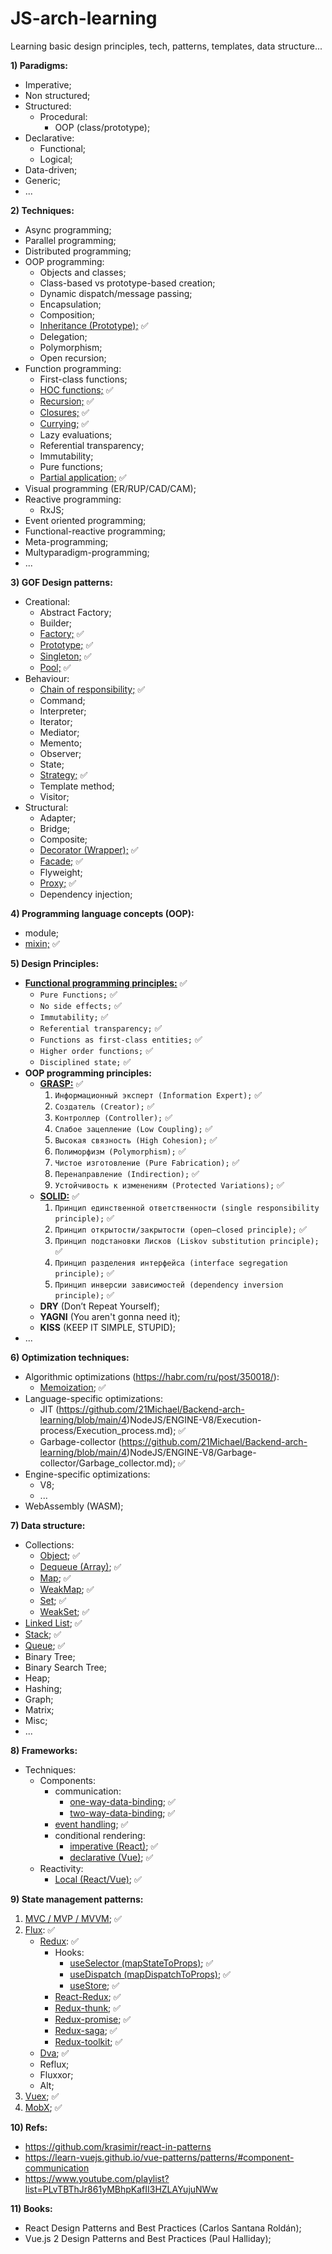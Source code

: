 # JS-arch-learning
Learning basic design principles, tech, patterns, templates, data structure...

**1) Paradigms:**
  - Imperative;
  - Non structured;
  - Structured:
    - Procedural:
      - OOP (class/prototype);
  - Declarative:
    - Functional;
    - Logical;
  - Data-driven;
  - Generic;
  - ...

**2) Techniques:**
  - Async programming;
  - Parallel programming;
  - Distributed programming;
  - OOP programming:
    - Objects and classes;
    - Class-based vs prototype-based creation;
    - Dynamic dispatch/message passing;
    - Encapsulation;
    - Composition;
    - [Inheritance (Prototype);](JavaScript/2\)Techniques/OOP/Inheritance.js) ✅
    - Delegation;
    - Polymorphism;
    - Open recursion;
  - Function programming:
    - First-class functions;
    - [HOC functions;](JavaScript/2\)Techniques/Functional/HOCFunctions.js) ✅
    - [Recursion;](JavaScript/2\)Techniques/Functional/Recursion.js) ✅
    - [Closures;](JavaScript/2\)Techniques/Functional/Closures.js) ✅
    - [Currying;](JavaScript/2\)Techniques/Functional/Currying.js) ✅
    - Lazy evaluations;
    - Referential transparency;
    - Immutability;
    - Pure functions;
    - [Partial application;](JavaScript/2\)Techniques/Functional/PartialApplication.js) ✅
  - Visual programming (ER/RUP/CAD/CAM);
  - Reactive programming:
    - RxJS;
  - Event oriented programming;
  - Functional-reactive programming;
  - Meta-programming;
  - Multyparadigm-programming;
  - ...

**3) GOF Design patterns:**
- Creational:
  - Abstract Factory;
  - Builder;
  - [Factory;](JavaScript/3\)GOF-Design-Patterns/Creational/Factory) ✅
  - [Prototype;](JavaScript/3\)GOF-Design-Patterns/Creational/prototype.js) ✅
  - [Singleton;](JavaScript/3\)GOF-Design-Patterns/Creational/Singleton) ✅
  - [Pool;](JavaScript/3\)GOF-Design-Patterns/Creational/pool.js) ✅
- Behaviour:
  - [Chain of responsibility;](JavaScript/3\)GOF-Design-Patterns/Beahaviour/chainOfResponsibility.js) ✅
  - Command;
  - Interpreter;
  - Iterator;
  - Mediator;
  - Memento;
  - Observer;
  - State;
  - [Strategy;](JavaScript/3\)GOF-Design-Patterns/Beahaviour/Strategy) ✅
  - Template method;
  - Visitor;
- Structural:
  - Adapter;
  - Bridge;
  - Composite;
  - [Decorator (Wrapper);](JavaScript/3\)GOF-Design-Patterns/Structural/Decorator-(Wrapper)) ✅
  - [Facade;](JavaScript/3\)GOF-Design-Patterns/Structural/facade.js) ✅
  - Flyweight;
  - [Proxy;](JavaScript/3\)GOF-Design-Patterns/Structural/proxy) ✅
  - Dependency injection;

**4) Programming language concepts (OOP):**
  - module;
  - [mixin;](JavaScript/4\)Programming-language-concepts-(OOP)/mixin.js) ✅

**5) Design Principles:**
  - [**Functional programming principles:**](JavaScript/5\)Design-Principles/Functional-programming-principles/Functional_programming_principles.md) ✅
    - `Pure Functions;` ✅
    - `No side effects;` ✅
    - `Immutability;` ✅
    - `Referential transparency;` ✅
    - `Functions as first-class entities;` ✅
    - `Higher order functions;` ✅
    - `Disciplined state;` ✅
  - **OOP programming principles:**
    - [**GRASP:**](JavaScript/5\)Design-Principles/OOP-programming-principles/GRASP/GRASP.md) ✅
      1. `Информационный эксперт (Information Expert);` ✅
      2. `Создатель (Creator);`  ✅
      3. `Контроллер (Controller);`  ✅
      4. `Слабое зацепление (Low Coupling);`  ✅
      5. `Высокая связность (High Cohesion);`  ✅
     	6. `Полиморфизм (Polymorphism);` ✅
      7. `Чистое изготовление (Pure Fabrication);` ✅
      8. `Перенаправление (Indirection);` ✅
      9. `Устойчивость к изменениям (Protected Variations);` ✅
    - [**SOLID:**](JavaScript/5\)Design-Principles/OOP-programming-principles/SOLID/SOLID.md) ✅
      1. `Принцип единственной ответственности (single responsibility principle);` ✅
      2. `Принцип открытости/закрытости (open–closed principle);` ✅
      3. `Принцип подстановки Лисков (Liskov substitution principle);` ✅
      4. `Принцип разделения интерфейса (interface segregation principle);` ✅
      5. `Принцип инверсии зависимостей (dependency inversion principle);` ✅
    - **DRY** (Don’t Repeat Yourself);
    - **YAGNI** (You aren't gonna need it);
    - **KISS** (KEEP IT SIMPLE, STUPID);
  - ...
  
**6) Optimization techniques:**
  - Algorithmic optimizations (https://habr.com/ru/post/350018/):
    - [Memoization](JavaScript/6\)Optimization-techniques/Algorithmic-optimizations/Memoization/memoization.js); ✅
  - Language-specific optimizations:
    - JIT (https://github.com/21Michael/Backend-arch-learning/blob/main/4)NodeJS/ENGINE-V8/Execution-process/Execution_process.md);  ✅
    - Garbage-collector (https://github.com/21Michael/Backend-arch-learning/blob/main/4)NodeJS/ENGINE-V8/Garbage-collector/Garbage_collector.md);  ✅
  - Engine-specific optimizations:
    - V8;
    - ...
  - WebAssembly (WASM);
    
**7) Data structure:**
  - Collections:
    - [Object](JavaScript/7\)Data-structure/collections/object.js); ✅
    - [Dequeue (Array)](JavaScript/7\)Data-structure/collections/array.js);  ✅
    - [Map](JavaScript/7\)Data-structure/collections/Map.js);  ✅
    - [WeakMap](JavaScript/7\)Data-structure/collections/WeakMap.js);  ✅
    - [Set](JavaScript/7\)Data-structure/collections/Set.js);  ✅
    - [WeakSet](JavaScript/7\)Data-structure/collections/WeakSet.js);  ✅
  - [Linked List](JavaScript/7\)Data-structure/linkedList.js); ✅ 
  - [Stack](JavaScript/7\)Data-structure/stack.js);  ✅
  - [Queue](JavaScript/7\)Data-structure/queue.js); ✅
  - Binary Tree;
  - Binary Search Tree;
  - Heap;
  - Hashing;
  - Graph;
  - Matrix;
  - Misc;
  - ...

**8) Frameworks:**
  - Techniques:
    - Components:
      - communication:
        - [one-way-data-binding](JavaScript/8\)Frameworks/Techniques/components/communication/oneWayDataBinding.js); ✅
        - [two-way-data-binding](JavaScript/8\)Frameworks/Techniques/components/communication/twoWayDataBinding.js); ✅
      - [event handling](JavaScript/8\)Frameworks/Techniques/components/eventHandling.js); ✅
      - conditional rendering:
        - [imperative (React)](JavaScript/8\)Frameworks/Techniques/components/conditionalRendering/imperative_(React).js); ✅
        - [declarative (Vue)](JavaScript/8\)Frameworks/Techniques/components/conditionalRendering/declarative_(Vue).js); ✅
    - Reactivity:
      - [Local (React/Vue)](JavaScript/8\)Frameworks/Reactivity/Local/LocalState.js); ✅
  
**9) State management patterns:**  
  1. [MVC / MVP / MVVM](JavaScript/9\)State-Managment-Patterns/1.MVC_MVP_MVVM.md);  ✅
  2. [Flux](JavaScript/9\)State-Managment-Patterns/2.Flux/Flux.md):  ✅
      - [Redux](JavaScript/9\)State-Managment-Patterns/2.Flux/Redux/Redux.md): ✅
          - Hooks:
            - [useSelector (mapStateToProps)](JavaScript/9\)State-Managment-Patterns/2.Flux/Redux/Hooks/useSelector.md); ✅
            - [useDispatch (mapDispatchToProps)](JavaScript/9\)State-Managment-Patterns/2.Flux/Redux/Hooks/useDispatch.md); ✅
            - [useStore](JavaScript/9\)State-Managment-Patterns/2.Flux/Redux/Hooks/useStore.md); ✅
          - [React-Redux](JavaScript/9\)State-Managment-Patterns/2.Flux/Redux/React-Redux.md); ✅
          - [Redux-thunk](JavaScript/9\)State-Managment-Patterns/2.Flux/Redux/Redux-thunk.md); ✅
          - [Redux-promise](JavaScript/9\)State-Managment-Patterns/2.Flux/Redux-promise.md); ✅
          - [Redux-saga](JavaScript/9\)State-Managment-Patterns/2.Flux/Redux/Redux-saga.md); ✅   
          - [Redux-toolkit](JavaScript/9\)State-Managment-Patterns/2.Flux/Redux/Redux-toolkit.md); ✅
      - [Dva](JavaScript/9\)State-Managment-Patterns/2.Flux/Dva.md); ✅
      - Reflux;
      - Fluxxor;
      - Alt;
  3. [Vuex](JavaScript/9\)State-Managment-Patterns/3.Vuex.md); ✅
  4. [MobX](JavaScript/9\)State-Managment-Patterns/4.MobX.md); ✅

**10) Refs:**
  - https://github.com/krasimir/react-in-patterns
  - https://learn-vuejs.github.io/vue-patterns/patterns/#component-communication
  - https://www.youtube.com/playlist?list=PLvTBThJr861yMBhpKafII3HZLAYujuNWw

**11) Books:**
  - React Design Patterns and Best Practices (Carlos Santana Roldán);
  - Vue.js 2 Design Patterns and Best Practices (Paul Halliday);
